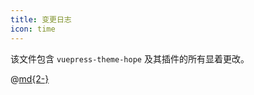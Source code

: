 ```yaml
---
title: 变更日志
icon: time
---
```


该文件包含 `vuepress-theme-hope` 及其插件的所有显着更改。

<!-- more -->

@[md{2-}](../../../../CHANGELOG.md)
